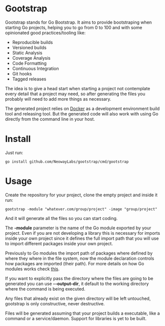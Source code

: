 # Gootstrap

Gootstrap stands for Go Bootstrap. It aims to provide bootstraping when
starting Go projects, helping you to go from 0 to 100 and with some
opinionated good practices/tooling like:

* Reproducible builds
* Versioned builds
* Static Analysis
* Coverage Analysis
* Code Formatting
* Continuous Integration
* Git hooks
* Tagged releases

The idea is to give a head start when starting a project not
contemplate every detail that a project may need, so after
generating the files you probably will need to add more
things as necessary.

The generated project relies on [Docker](https://www.docker.com/)
as a development environment build tool and releasing tool.
But the generated code will also work with using Go directly
from the command line in your host.

# Install

Just run:

```
go install github.com/NeowayLabs/gootstrap/cmd/gootstrap
```

# Usage

Create the repository for your project, clone the
empty project and inside it run:

```
gootstrap -module "whatever.com/group/project" -image "group/project"
```

And it will generate all the files so you can start coding.

The **-module** parameter is the name of the Go module exported by your
project. Even if you are not developing a library this is necessary
for imports inside your own project since it defines the full import
path that you will use to import different packages inside your
own project.

Previously to Go modules the import path of packages where defined
by where they where in the file system, now the module declaration
controls how packages are imported (their path). For more
details on how Go modules works check [this](https://blog.golang.org/using-go-modules).

If you want to explicitly pass the directory where the files
are going to be generated you can use **--output-dir**, it default
to the working directory where the command is being executed.

Any files that already exist on the given directory will
be left untouched, gootstrap is only constructive, never destructive.

Files will be generated assuming that your project builds a
executable, like a command or a service/daemon. Support for libraries
is yet to be built.
